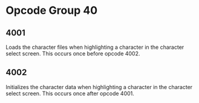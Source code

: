 # Opcode Group 40

## 4001

Loads the character files when highlighting a character in the character select screen.
This occurs once before opcode 4002.

## 4002

Initializes the character data when highlighting a character in the character select screen.
This occurs once after opcode 4001.
